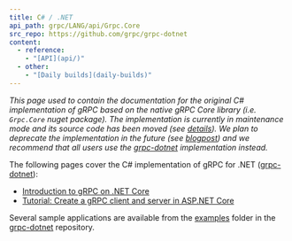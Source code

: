 ```yaml
---
title: C# / .NET
api_path: grpc/LANG/api/Grpc.Core
src_repo: https://github.com/grpc/grpc-dotnet
content:
  - reference:
    - "[API](api/)"
  - other:
    - "[Daily builds](daily-builds)"
---
```


*This page used to contain the documentation for the original C# implementation
of gRPC based on the native gRPC Core library (i.e. `Grpc.Core` nuget package).
The implementation is currently in maintenance mode and its source code has
been moved (see [details][move-details]). We plan to deprecate
the implementation in the future (see [blogpost][]) and we recommend that
all users use the [grpc-dotnet][] implementation instead.*

The following pages cover the C# implementation of gRPC for .NET
([grpc-dotnet][]):

- [Introduction to gRPC on .NET Core](https://docs.microsoft.com/aspnet/core/grpc)
- [Tutorial: Create a gRPC client and server in ASP.NET Core][tutorial]

Several sample applications are available from the [examples][] folder in the
[grpc-dotnet][] repository.

[move-details]: https://github.com/grpc/grpc/blob/master/src/csharp/README.md
[examples]: https://github.com/grpc/grpc-dotnet/tree/master/examples
[grpc-dotnet]: https://github.com/grpc/grpc-dotnet
[tutorial]: https://docs.microsoft.com/aspnet/core/tutorials/grpc/grpc-start
[blogpost]: https://grpc.io/blog/grpc-csharp-future/
